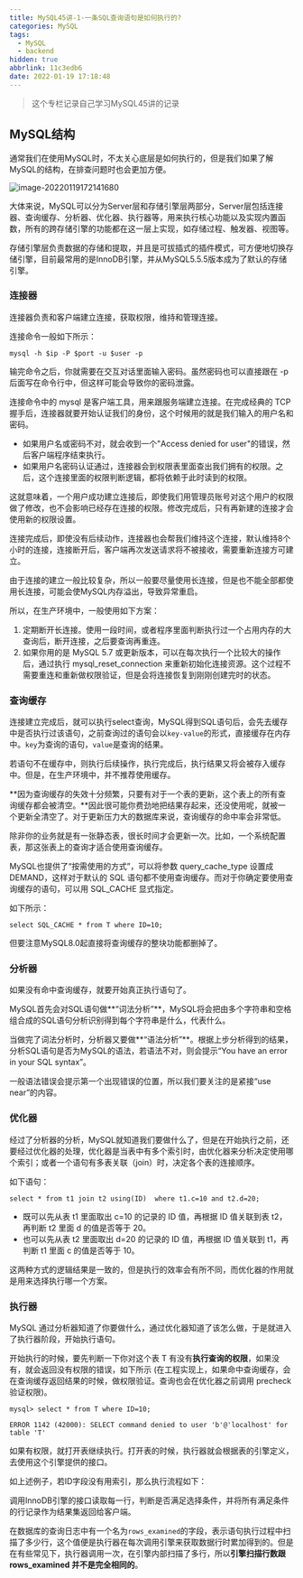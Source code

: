 ```yaml
---
title: MySQL45讲-1-一条SQL查询语句是如何执行的?
categories: MySQL
tags:
  - MySQL
  - backend
hidden: true
abbrlink: 11c3edb6
date: 2022-01-19 17:18:48
---
```


> 这个专栏记录自己学习MySQL45讲的记录

## MySQL结构

通常我们在使用MySQL时，不太关心底层是如何执行的，但是我们如果了解MySQL的结构，在排查问题时也会更加方便。

![image-20220119172141680](http://static.codenote.xyz/img/20220119172141.png)

大体来说，MySQL可以分为Server层和存储引擎层两部分，Server层包括连接器、查询缓存、分析器、优化器、执行器等，用来执行核心功能以及实现内置函数，所有的跨存储引擎的功能都在这一层上实现，如存储过程、触发器、视图等。

存储引擎层负责数据的存储和提取，并且是可拔插式的插件模式，可方便地切换存储引擎，目前最常用的是InnoDB引擎，并从MySQL5.5.5版本成为了默认的存储引擎。

### 连接器

连接器负责和客户端建立连接，获取权限，维持和管理连接。

连接命令一般如下所示：

```mysql
mysql -h $ip -P $port -u $user -p
```

输完命令之后，你就需要在交互对话里面输入密码。虽然密码也可以直接跟在 -p 后面写在命令行中，但这样可能会导致你的密码泄露。

连接命令中的 mysql 是客户端工具，用来跟服务端建立连接。在完成经典的 TCP 握手后，连接器就要开始认证我们的身份，这个时候用的就是我们输入的用户名和密码。

- 如果用户名或密码不对，就会收到一个"Access denied for user"的错误，然后客户端程序结束执行。
- 如果用户名密码认证通过，连接器会到权限表里面查出我们拥有的权限。之后，这个连接里面的权限判断逻辑，都将依赖于此时读到的权限。

这就意味着，一个用户成功建立连接后，即使我们用管理员账号对这个用户的权限做了修改，也不会影响已经存在连接的权限。修改完成后，只有再新建的连接才会使用新的权限设置。

连接完成后，即使没有后续动作，连接器也会帮我们维持这个连接，默认维持8个小时的连接，连接断开后，客户端再次发送请求将不被接收，需要重新连接方可建立。

由于连接的建立一般比较复杂，所以一般要尽量使用长连接，但是也不能全部都使用长连接，可能会使MySQL内存溢出，导致异常重启。

所以，在生产环境中，一般使用如下方案：

1. 定期断开长连接。使用一段时间，或者程序里面判断执行过一个占用内存的大查询后，断开连接，之后要查询再重连。
2. 如果你用的是 MySQL 5.7 或更新版本，可以在每次执行一个比较大的操作后，通过执行 mysql_reset_connection 来重新初始化连接资源。这个过程不需要重连和重新做权限验证，但是会将连接恢复到刚刚创建完时的状态。

### 查询缓存

连接建立完成后，就可以执行select查询，MySQL得到SQL语句后，会先去缓存中是否执行过该语句，之前查询过的语句会以`key-value`的形式，直接缓存在内存中。`key`为查询的语句，`value`是查询的结果。

若语句不在缓存中，则执行后续操作，执行完成后，执行结果又将会被存入缓存中。但是，在生产环境中，并不推荐使用缓存。

**因为查询缓存的失效十分频繁，只要有对于一个表的更新，这个表上的所有查询缓存都会被清空。**因此很可能你费劲地把结果存起来，还没使用呢，就被一个更新全清空了。对于更新压力大的数据库来说，查询缓存的命中率会非常低。

除非你的业务就是有一张静态表，很长时间才会更新一次。比如，一个系统配置表，那这张表上的查询才适合使用查询缓存。

MySQL也提供了“按需使用的方式”，可以将参数 query_cache_type 设置成 DEMAND，这样对于默认的 SQL 语句都不使用查询缓存。而对于你确定要使用查询缓存的语句，可以用 SQL_CACHE 显式指定。

如下所示：

```mysql
select SQL_CACHE * from T where ID=10;
```

但要注意MySQL8.0起直接将查询缓存的整块功能都删掉了。

### 分析器

如果没有命中查询缓存，就要开始真正执行语句了。

MySQL首先会对SQL语句做**“词法分析”**，MySQL将会把由多个字符串和空格组合成的SQL语句分析识别得到每个字符串是什么，代表什么。

当做完了词法分析时，分析器又要做**“语法分析”**。根据上步分析得到的结果，分析SQL语句是否为MySQL的语法，若语法不对，则会提示“You have an error in your SQL syntax”。

一般语法错误会提示第一个出现错误的位置，所以我们要关注的是紧接“use near”的内容。

### 优化器

经过了分析器的分析，MySQL就知道我们要做什么了，但是在开始执行之前，还要经过优化器的处理，优化器是当表中有多个索引时，由优化器来分析决定使用哪个索引；或者一个语句有多表关联（join）时，决定各个表的连接顺序。

如下语句：

```mysql
select * from t1 join t2 using(ID)  where t1.c=10 and t2.d=20;
```

- 既可以先从表 t1 里面取出 c=10 的记录的 ID 值，再根据 ID 值关联到表 t2，再判断 t2 里面 d 的值是否等于 20。
- 也可以先从表 t2 里面取出 d=20 的记录的 ID 值，再根据 ID 值关联到 t1，再判断 t1 里面 c 的值是否等于 10。

这两种方式的逻辑结果是一致的，但是执行的效率会有所不同，而优化器的作用就是用来选择执行哪一个方案。

### 执行器

MySQL 通过分析器知道了你要做什么，通过优化器知道了该怎么做，于是就进入了执行器阶段，开始执行语句。

开始执行的时候，要先判断一下你对这个表 T 有没有**执行查询的权限**，如果没有，就会返回没有权限的错误，如下所示 (在工程实现上，如果命中查询缓存，会在查询缓存返回结果的时候，做权限验证。查询也会在优化器之前调用 precheck 验证权限)。

```mysql
mysql> select * from T where ID=10;
 
ERROR 1142 (42000): SELECT command denied to user 'b'@'localhost' for table 'T'
```

如果有权限，就打开表继续执行。打开表的时候，执行器就会根据表的引擎定义，去使用这个引擎提供的接口。

如上述例子，若ID字段没有用索引，那么执行流程如下：

调用InnoDB引擎的接口读取每一行，判断是否满足选择条件，并将所有满足条件的行记录作为结果集返回给客户端。

在数据库的查询日志中有一个名为`rows_examined`的字段，表示语句执行过程中扫描了多少行，这个值便是执行器在每次调用引擎来获取数据行时累加得到的。但是在有些常见下，执行器调用一次，在引擎内部扫描了多行，所以**引擎扫描行数跟 rows_examined 并不是完全相同的**。







